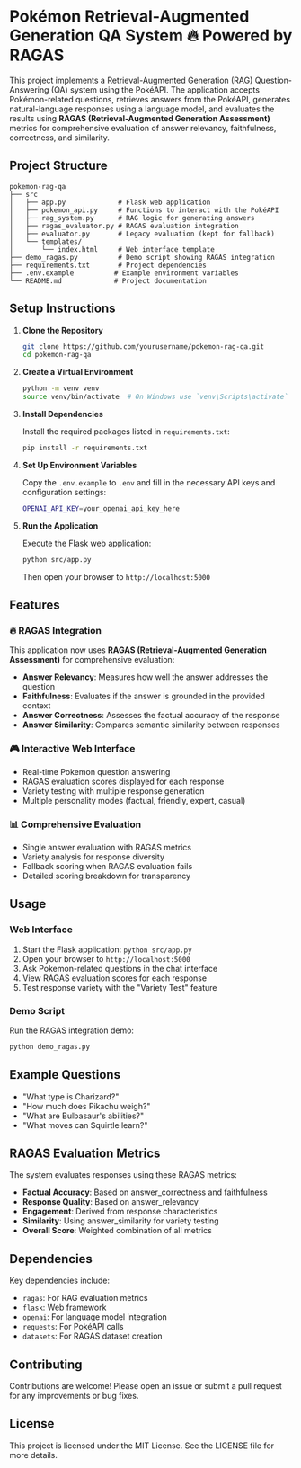 # Pokémon Retrieval-Augmented Generation QA System 🔥 Powered by RAGAS

This project implements a Retrieval-Augmented Generation (RAG) Question-Answering (QA) system using the PokéAPI. The application accepts Pokémon-related questions, retrieves answers from the PokéAPI, generates natural-language responses using a language model, and evaluates the results using **RAGAS (Retrieval-Augmented Generation Assessment)** metrics for comprehensive evaluation of answer relevancy, faithfulness, correctness, and similarity.

## Project Structure

```
pokemon-rag-qa
├── src
│   ├── app.py             # Flask web application
│   ├── pokemon_api.py     # Functions to interact with the PokéAPI
│   ├── rag_system.py      # RAG logic for generating answers
│   ├── ragas_evaluator.py # RAGAS evaluation integration
│   ├── evaluator.py       # Legacy evaluation (kept for fallback)
│   └── templates/
│       └── index.html     # Web interface template
├── demo_ragas.py          # Demo script showing RAGAS integration
├── requirements.txt       # Project dependencies
├── .env.example          # Example environment variables
└── README.md             # Project documentation
```

## Setup Instructions

1. **Clone the Repository**
   ```bash
   git clone https://github.com/yourusername/pokemon-rag-qa.git
   cd pokemon-rag-qa
   ```

2. **Create a Virtual Environment**
   ```bash
   python -m venv venv
   source venv/bin/activate  # On Windows use `venv\Scripts\activate`
   ```

3. **Install Dependencies**
   
   Install the required packages listed in `requirements.txt`:
   ```bash
   pip install -r requirements.txt
   ```

4. **Set Up Environment Variables**
   
   Copy the `.env.example` to `.env` and fill in the necessary API keys and configuration settings:
   ```bash
   OPENAI_API_KEY=your_openai_api_key_here
   ```

5. **Run the Application**
   
   Execute the Flask web application:
   ```bash
   python src/app.py
   ```
   
   Then open your browser to `http://localhost:5000`

## Features

### 🔥 RAGAS Integration
This application now uses **RAGAS (Retrieval-Augmented Generation Assessment)** for comprehensive evaluation:

- **Answer Relevancy**: Measures how well the answer addresses the question
- **Faithfulness**: Evaluates if the answer is grounded in the provided context
- **Answer Correctness**: Assesses the factual accuracy of the response
- **Answer Similarity**: Compares semantic similarity between responses

### 🎮 Interactive Web Interface
- Real-time Pokemon question answering
- RAGAS evaluation scores displayed for each response
- Variety testing with multiple response generation
- Multiple personality modes (factual, friendly, expert, casual)

### 📊 Comprehensive Evaluation
- Single answer evaluation with RAGAS metrics
- Variety analysis for response diversity
- Fallback scoring when RAGAS evaluation fails
- Detailed scoring breakdown for transparency

## Usage

### Web Interface
1. Start the Flask application: `python src/app.py`
2. Open your browser to `http://localhost:5000`
3. Ask Pokemon-related questions in the chat interface
4. View RAGAS evaluation scores for each response
5. Test response variety with the "Variety Test" feature

### Demo Script
Run the RAGAS integration demo:
```bash
python demo_ragas.py
```

## Example Questions

- "What type is Charizard?"
- "How much does Pikachu weigh?"
- "What are Bulbasaur's abilities?"
- "What moves can Squirtle learn?"

## RAGAS Evaluation Metrics

The system evaluates responses using these RAGAS metrics:

- **Factual Accuracy**: Based on answer_correctness and faithfulness
- **Response Quality**: Based on answer_relevancy  
- **Engagement**: Derived from response characteristics
- **Similarity**: Using answer_similarity for variety testing
- **Overall Score**: Weighted combination of all metrics

## Dependencies

Key dependencies include:
- `ragas`: For RAG evaluation metrics
- `flask`: Web framework
- `openai`: For language model integration
- `requests`: For PokéAPI calls
- `datasets`: For RAGAS dataset creation

## Contributing

Contributions are welcome! Please open an issue or submit a pull request for any improvements or bug fixes.

## License

This project is licensed under the MIT License. See the LICENSE file for more details.